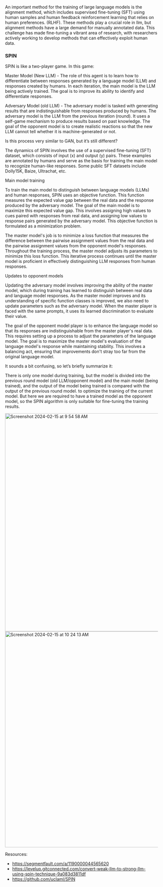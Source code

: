 An important method for the training of large language models is the alignment method, which includes supervised fine-tuning (SFT) using human samples and human feedback reinforcement learning that relies on human preferences. (RLHF). These methods play a crucial role in llm, but alignment methods have a large demand for manually annotated data. This challenge has made fine-tuning a vibrant area of ​​research, with researchers actively working to develop methods that can effectively exploit human data.

### SPIN
SPIN is like a two-player game. In this game:

Master Model (New LLM) - The role of this agent is to learn how to differentiate between responses generated by a language model (LLM) and responses created by humans. In each iteration, the main model is the LLM being actively trained. The goal is to improve its ability to identify and differentiate responses.

Adversary Model (old LLM) - The adversary model is tasked with generating results that are indistinguishable from responses produced by humans. The adversary model is the LLM from the previous iteration (round). It uses a self-game mechanism to produce results based on past knowledge. The goal of the opponent model is to create realistic reactions so that the new LLM cannot tell whether it is machine-generated or not.

Is this process very similar to GAN, but it’s still different?

The dynamics of SPIN involves the use of a supervised fine-tuning (SFT) dataset, which consists of input (x) and output (y) pairs. These examples are annotated by humans and serve as the basis for training the main model to recognize human-like responses. Some public SFT datasets include Dolly15K, Baize, Ultrachat, etc.

Main model training

To train the main model to distinguish between language models (LLMs) and human responses, SPIN uses an objective function. This function measures the expected value gap between the real data and the response produced by the adversary model. The goal of the main model is to maximize this expected value gap. This involves assigning high values ​​to cues paired with responses from real data, and assigning low values ​​to response pairs generated by the adversary model. This objective function is formulated as a minimization problem.

The master model's job is to minimize a loss function that measures the difference between the pairwise assignment values ​​from the real data and the pairwise assignment values ​​from the opponent model's responses. Throughout the training process, the master model adjusts its parameters to minimize this loss function. This iterative process continues until the master model is proficient in effectively distinguishing LLM responses from human responses.

Updates to opponent models

Updating the adversary model involves improving the ability of the master model, which during training has learned to distinguish between real data and language model responses. As the master model improves and its understanding of specific function classes is improved, we also need to update parameters such as the adversary model. When the master player is faced with the same prompts, it uses its learned discrimination to evaluate their value.

The goal of the opponent model player is to enhance the language model so that its responses are indistinguishable from the master player's real data. This requires setting up a process to adjust the parameters of the language model. The goal is to maximize the master model's evaluation of the language model's response while maintaining stability. This involves a balancing act, ensuring that improvements don't stray too far from the original language model.

It sounds a bit confusing, so let’s briefly summarize it:

There is only one model during training, but the model is divided into the previous round model (old LLM/opponent model) and the main model (being trained), and the output of the model being trained is compared with the output of the previous round model. to optimize the training of the current model. But here we are required to have a trained model as the opponent model, so the SPIN algorithm is only suitable for fine-tuning the training results.

<img width="718" alt="Screenshot 2024-02-15 at 9 54 58 AM" src="https://github.com/andysingal/llm-course/assets/20493493/4532fb14-ebd2-4bda-bcb1-05c17d8532b0">


<img width="711" alt="Screenshot 2024-02-15 at 10 24 13 AM" src="https://github.com/andysingal/llm-course/assets/20493493/eba1deb5-6447-4cc6-9b70-ee4b8a9737fe">

Resources:
- https://segmentfault.com/a/1190000044565620
- https://levelup.gitconnected.com/convert-weak-llm-to-strong-llm-using-spin-technique-9a083d3811df
- https://github.com/uclaml/SPIN
  
